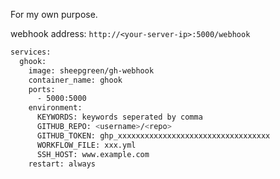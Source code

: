 For my own purpose.

webhook address: `http://<your-server-ip>:5000/webhook`
```bash
services:
  ghook:
    image: sheepgreen/gh-webhook
    container_name: ghook
    ports:
      - 5000:5000
    environment:
      KEYWORDS: keywords seperated by comma
      GITHUB_REPO: <username>/<repo>
      GITHUB_TOKEN: ghp_xxxxxxxxxxxxxxxxxxxxxxxxxxxxxxxxxx
      WORKFLOW_FILE: xxx.yml
      SSH_HOST: www.example.com
    restart: always
```
